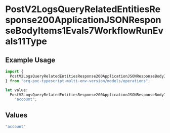 # PostV2LogsQueryRelatedEntitiesResponse200ApplicationJSONResponseBodyItems1Evals7WorkflowRunEvals11Type

## Example Usage

```typescript
import {
  PostV2LogsQueryRelatedEntitiesResponse200ApplicationJSONResponseBodyItems1Evals7WorkflowRunEvals11Type,
} from "orq-poc-typescript-multi-env-version/models/operations";

let value:
  PostV2LogsQueryRelatedEntitiesResponse200ApplicationJSONResponseBodyItems1Evals7WorkflowRunEvals11Type =
    "account";
```

## Values

```typescript
"account"
```